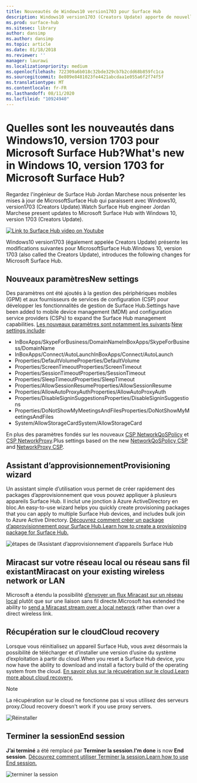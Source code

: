 ```yaml
---
title: Nouveautés de Windows10 version1703 pour Surface Hub
description: Windows10 version1703 (Creators Update) apporte de nouvelles fonctionnalités à MicrosoftSurface Hub.
ms.prod: surface-hub
ms.sitesec: library
author: dansimp
ms.author: dansimp
ms.topic: article
ms.date: 01/18/2018
ms.reviewer: ''
manager: laurawi
ms.localizationpriority: medium
ms.openlocfilehash: 722309a6b018c32bde329cb7b2cdd68b859fc1ca
ms.sourcegitcommit: 8e809e8481023fe4421abcdaa1e055a6f2f74f5f
ms.translationtype: MT
ms.contentlocale: fr-FR
ms.lasthandoff: 08/11/2020
ms.locfileid: "10924940"
---
```

# <span data-ttu-id="2af94-103">Quelles sont les nouveautés dans Windows10, version 1703 pour Microsoft Surface Hub?</span><span class="sxs-lookup"><span data-stu-id="2af94-103">What's new in Windows 10, version 1703 for Microsoft Surface Hub?</span></span>

<span data-ttu-id="2af94-104">Regardez l'ingénieur de Surface Hub Jordan Marchese nous présenter les mises à jour de MicrosoftSurface Hub qui paraissent avec Windows10, version1703 (Creators Update).</span><span class="sxs-lookup"><span data-stu-id="2af94-104">Watch Surface Hub engineer Jordan Marchese present updates to Microsoft Surface Hub with Windows 10, version 1703 (Creators Update).</span></span> 

<a href="https://www.youtube.com/watch?v=R8tX10VIgq0" target="_blank"> <img src="images/whats-new-video-thumbnail.png" alt="Link to Surface Hub video on Youtube" /></a>

<span data-ttu-id="2af94-105">Windows10 version1703 (également appelée Creators Update) présente les modifications suivantes pour MicrosoftSurface Hub.</span><span class="sxs-lookup"><span data-stu-id="2af94-105">Windows 10, version 1703 (also called the Creators Update), introduces the following changes for Microsoft Surface Hub.</span></span>

## <span data-ttu-id="2af94-106">Nouveaux paramètres</span><span class="sxs-lookup"><span data-stu-id="2af94-106">New settings</span></span>

<span data-ttu-id="2af94-107">Des paramètres ont été ajoutés à la gestion des périphériques mobiles (GPM) et aux fournisseurs de services de configuration (CSP) pour développer les fonctionnalités de gestion de Surface Hub.</span><span class="sxs-lookup"><span data-stu-id="2af94-107">Settings have been added to mobile device management (MDM) and configuration service providers (CSPs) to expand the Surface Hub management capabilities.</span></span> <span data-ttu-id="2af94-108">[Les nouveaux paramètres sont notamment les suivants](manage-settings-with-mdm-for-surface-hub.md):</span><span class="sxs-lookup"><span data-stu-id="2af94-108">[New settings include](manage-settings-with-mdm-for-surface-hub.md):</span></span>

- <span data-ttu-id="2af94-109">InBoxApps/SkypeForBusiness/DomainName</span><span class="sxs-lookup"><span data-stu-id="2af94-109">InBoxApps/SkypeForBusiness/DomainName</span></span>
- <span data-ttu-id="2af94-110">InBoxApps/Connect/AutoLaunch</span><span class="sxs-lookup"><span data-stu-id="2af94-110">InBoxApps/Connect/AutoLaunch</span></span>
- <span data-ttu-id="2af94-111">Properties/DefaultVolume</span><span class="sxs-lookup"><span data-stu-id="2af94-111">Properties/DefaultVolume</span></span>
- <span data-ttu-id="2af94-112">Properties/ScreenTimeout</span><span class="sxs-lookup"><span data-stu-id="2af94-112">Properties/ScreenTimeout</span></span>
- <span data-ttu-id="2af94-113">Properties/SessionTimeout</span><span class="sxs-lookup"><span data-stu-id="2af94-113">Properties/SessionTimeout</span></span>
- <span data-ttu-id="2af94-114">Properties/SleepTimeout</span><span class="sxs-lookup"><span data-stu-id="2af94-114">Properties/SleepTimeout</span></span>
- <span data-ttu-id="2af94-115">Properties/AllowSessionResume</span><span class="sxs-lookup"><span data-stu-id="2af94-115">Properties/AllowSessionResume</span></span>
- <span data-ttu-id="2af94-116">Properties/AllowAutoProxyAuth</span><span class="sxs-lookup"><span data-stu-id="2af94-116">Properties/AllowAutoProxyAuth</span></span>
- <span data-ttu-id="2af94-117">Properties/DisableSigninSuggestions</span><span class="sxs-lookup"><span data-stu-id="2af94-117">Properties/DisableSigninSuggestions</span></span>
- <span data-ttu-id="2af94-118">Properties/DoNotShowMyMeetingsAndFiles</span><span class="sxs-lookup"><span data-stu-id="2af94-118">Properties/DoNotShowMyMeetingsAndFiles</span></span>
- <span data-ttu-id="2af94-119">System/AllowStorageCard</span><span class="sxs-lookup"><span data-stu-id="2af94-119">System/AllowStorageCard</span></span>

<span data-ttu-id="2af94-120">En plus des paramètres fondés sur les nouveaux [CSP NetworkQoSPolicy](https://msdn.microsoft.com/windows/hardware/commercialize/customize/mdm/networkqospolicy-csp) et [CSP NetworkProxy](https://msdn.microsoft.com/windows/hardware/commercialize/customize/mdm/networkproxy-csp).</span><span class="sxs-lookup"><span data-stu-id="2af94-120">Plus settings based on the new [NetworkQoSPolicy CSP](https://msdn.microsoft.com/windows/hardware/commercialize/customize/mdm/networkqospolicy-csp) and [NetworkProxy CSP](https://msdn.microsoft.com/windows/hardware/commercialize/customize/mdm/networkproxy-csp).</span></span>
</br>

## <span data-ttu-id="2af94-121">Assistant d’approvisionnement</span><span class="sxs-lookup"><span data-stu-id="2af94-121">Provisioning wizard</span></span>

<span data-ttu-id="2af94-122">Un assistant simple d’utilisation vous permet de créer rapidement des packages d’approvisionnement que vous pouvez appliquer à plusieurs appareils Surface Hub. Il inclut une jonction à Azure ActiveDirectory en bloc.</span><span class="sxs-lookup"><span data-stu-id="2af94-122">An easy-to-use wizard helps you quickly create provisioning packages that you can apply to multiple Surface Hub devices, and includes bulk join to Azure Active Directory.</span></span> [<span data-ttu-id="2af94-123">Découvrez comment créer un package d’approvisionnement pour Surface Hub.</span><span class="sxs-lookup"><span data-stu-id="2af94-123">Learn how to create a provisioning package for Surface Hub.</span></span>](provisioning-packages-for-certificates-surface-hub.md)

![étapes de l’Assistant d’approvisionnement d’appareils Surface Hub](images/wcd-wizard.png)
    
## <span data-ttu-id="2af94-125">Miracast sur votre réseau local ou réseau sans fil existant</span><span class="sxs-lookup"><span data-stu-id="2af94-125">Miracast on your existing wireless network or LAN</span></span> 

<span data-ttu-id="2af94-126">Microsoft a étendu la possibilité [d’envoyer un flux Miracast sur un réseau local](miracast-over-infrastructure.md) plutôt que sur une liaison sans fil directe.</span><span class="sxs-lookup"><span data-stu-id="2af94-126">Microsoft has extended the ability to [send a Miracast stream over a local network](miracast-over-infrastructure.md) rather than over a direct wireless link.</span></span> 
    
## <span data-ttu-id="2af94-127">Récupération sur le cloud</span><span class="sxs-lookup"><span data-stu-id="2af94-127">Cloud recovery</span></span>

<span data-ttu-id="2af94-128">Lorsque vous réinitialisez un appareil Surface Hub, vous avez désormais la possibilité de télécharger et d’installer une version d’usine du système d’exploitation à partir du cloud.</span><span class="sxs-lookup"><span data-stu-id="2af94-128">When you reset a Surface Hub device, you now have the ability to download and install a factory build of the operating system from the cloud.</span></span> [<span data-ttu-id="2af94-129">En savoir plus sur la récupération sur le cloud.</span><span class="sxs-lookup"><span data-stu-id="2af94-129">Learn more about cloud recovery.</span></span>](device-reset-surface-hub.md#cloud-recovery)

>[!NOTE]
><span data-ttu-id="2af94-130">La récupération sur le cloud ne fonctionne pas si vous utilisez des serveurs proxy.</span><span class="sxs-lookup"><span data-stu-id="2af94-130">Cloud recovery doesn't work if you use proxy servers.</span></span>
    
![Réinstaller](images/reinstall.png)
    
## <span data-ttu-id="2af94-132">Terminer la session</span><span class="sxs-lookup"><span data-stu-id="2af94-132">End session</span></span>

<span data-ttu-id="2af94-133">**J’ai terminé** a été remplacé par **Terminer la session**.</span><span class="sxs-lookup"><span data-stu-id="2af94-133">**I'm done** is now **End session**.</span></span> [<span data-ttu-id="2af94-134">Découvrez comment utiliser Terminer la session.</span><span class="sxs-lookup"><span data-stu-id="2af94-134">Learn how to use End session.</span></span>](finishing-your-surface-hub-meeting.md) 

![terminer la session](images/end-session.png)



 

 
